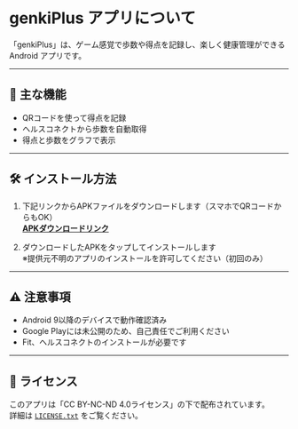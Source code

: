 # genkiPlus アプリについて

「genkiPlus」は、ゲーム感覚で歩数や得点を記録し、楽しく健康管理ができる Android アプリです。

---

## 📱 主な機能

- QRコードを使って得点を記録
- ヘルスコネクトから歩数を自動取得
- 得点と歩数をグラフで表示

---

## 🛠 インストール方法

1. 下記リンクからAPKファイルをダウンロードします（スマホでQRコードからもOK）  
   **[APKダウンロードリンク](https://github.com/watbat-cher/genkiPlus.v1.0.0-APK/releases/download/v1.0.0/app-release.apk)**

2. ダウンロードしたAPKをタップしてインストールします  
   ※提供元不明のアプリのインストールを許可してください（初回のみ）

---

## ⚠ 注意事項

- Android 9以降のデバイスで動作確認済み
- Google Playには未公開のため、自己責任でご利用ください
- Fit、ヘルスコネクトのインストールが必要です

---

## 📄 ライセンス

このアプリは「CC BY-NC-ND 4.0ライセンス」の下で配布されています。  
詳細は [`LICENSE.txt`](LICENSE.txt) をご覧ください。
